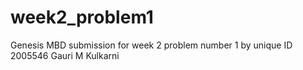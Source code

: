 # week2_problem1
Genesis MBD submission for week 2 problem number 1 by unique ID 2005546 Gauri M Kulkarni
